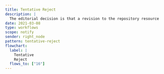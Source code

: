 ```yaml
---
title: Tentative Reject
description: |
  The editorial decision is that a revision to the repository resource under review is required before endorsement is possible.
date: 2021-03-08
type: workflows
scope: notify
sender: right_node
pattern: tentative-reject
flowchart:
  label: |
    Tentative
    Reject
  flows_to: ["16"]
---
```


